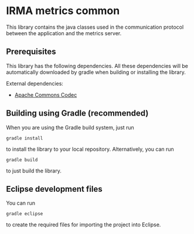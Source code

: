 # IRMA metrics common

This library contains the java classes used in the communication protocol between the application and the metrics server.

## Prerequisites

This library has the following dependencies.  All these dependencies will be automatically downloaded by gradle when building or installing the library.

External dependencies:

 * [Apache Commons Codec](https://commons.apache.org/proper/commons-codec/)

## Building using Gradle (recommended)

When you are using the Gradle build system, just run

    gradle install

to install the library to your local repository. Alternatively, you can run

    gradle build

to just build the library.

## Eclipse development files

You can run

    gradle eclipse

to create the required files for importing the project into Eclipse.
